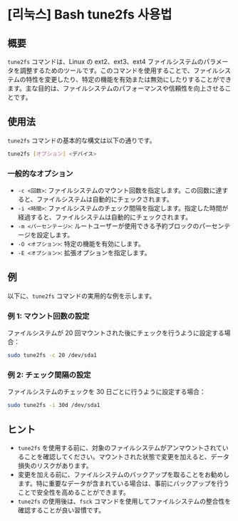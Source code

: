 # [리눅스] Bash tune2fs 사용법

## 概要
`tune2fs` コマンドは、Linux の ext2、ext3、ext4 ファイルシステムのパラメータを調整するためのツールです。このコマンドを使用することで、ファイルシステムの特性を変更したり、特定の機能を有効または無効にしたりすることができます。主な目的は、ファイルシステムのパフォーマンスや信頼性を向上させることです。

## 使用法
`tune2fs` コマンドの基本的な構文は以下の通りです。

```bash
tune2fs [オプション] <デバイス>
```

### 一般的なオプション
- `-c <回数>`: ファイルシステムのマウント回数を指定します。この回数に達すると、ファイルシステムは自動的にチェックされます。
- `-i <時間>`: ファイルシステムのチェック間隔を指定します。指定した時間が経過すると、ファイルシステムは自動的にチェックされます。
- `-m <パーセンテージ>`: ルートユーザーが使用できる予約ブロックのパーセンテージを設定します。
- `-O <オプション>`: 特定の機能を有効にします。
- `-E <オプション>`: 拡張オプションを指定します。

## 例
以下に、`tune2fs` コマンドの実用的な例を示します。

### 例 1: マウント回数の設定
ファイルシステムが 20 回マウントされた後にチェックを行うように設定する場合：

```bash
sudo tune2fs -c 20 /dev/sda1
```

### 例 2: チェック間隔の設定
ファイルシステムのチェックを 30 日ごとに行うように設定する場合：

```bash
sudo tune2fs -i 30d /dev/sda1
```

## ヒント
- `tune2fs` を使用する前に、対象のファイルシステムがアンマウントされていることを確認してください。マウントされた状態で変更を加えると、データ損失のリスクがあります。
- 変更を加える前に、ファイルシステムのバックアップを取ることをお勧めします。特に重要なデータが含まれている場合は、事前にバックアップを行うことで安全性を高めることができます。
- `tune2fs` の使用後は、`fsck` コマンドを使用してファイルシステムの整合性を確認することが良い習慣です。